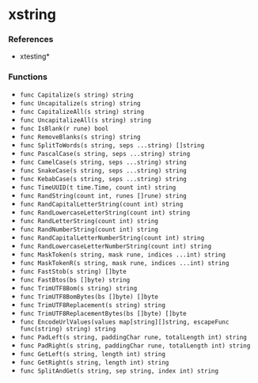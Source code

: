 # xstring

### References

+ xtesting*

### Functions

+ `func Capitalize(s string) string`
+ `func Uncapitalize(s string) string`
+ `func CapitalizeAll(s string) string`
+ `func UncapitalizeAll(s string) string`
+ `func IsBlank(r rune) bool`
+ `func RemoveBlanks(s string) string`
+ `func SplitToWords(s string, seps ...string) []string`
+ `func PascalCase(s string, seps ...string) string`
+ `func CamelCase(s string, seps ...string) string`
+ `func SnakeCase(s string, seps ...string) string`
+ `func KebabCase(s string, seps ...string) string`
+ `func TimeUUID(t time.Time, count int) string`
+ `func RandString(count int, runes []rune) string`
+ `func RandCapitalLetterString(count int) string`
+ `func RandLowercaseLetterString(count int) string`
+ `func RandLetterString(count int) string`
+ `func RandNumberString(count int) string`
+ `func RandCapitalLetterNumberString(count int) string`
+ `func RandLowercaseLetterNumberString(count int) string`
+ `func MaskToken(s string, mask rune, indices ...int) string`
+ `func MaskTokenR(s string, mask rune, indices ...int) string`
+ `func FastStob(s string) []byte`
+ `func FastBtos(bs []byte) string`
+ `func TrimUTF8Bom(s string) string`
+ `func TrimUTF8BomBytes(bs []byte) []byte`
+ `func TrimUTF8Replacement(s string) string`
+ `func TrimUTF8ReplacementBytes(bs []byte) []byte`
+ `func EncodeUrlValues(values map[string][]string, escapeFunc func(string) string) string`
+ `func PadLeft(s string, paddingChar rune, totalLength int) string`
+ `func PadRight(s string, paddingChar rune, totalLength int) string`
+ `func GetLeft(s string, length int) string`
+ `func GetRight(s string, length int) string`
+ `func SplitAndGet(s string, sep string, index int) string`
